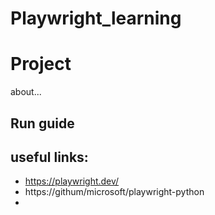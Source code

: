 # Playwright_learning
# Project
about...

## Run guide

## useful links:
- https://playwright.dev/
- https://githum/microsoft/playwright-python
- 
